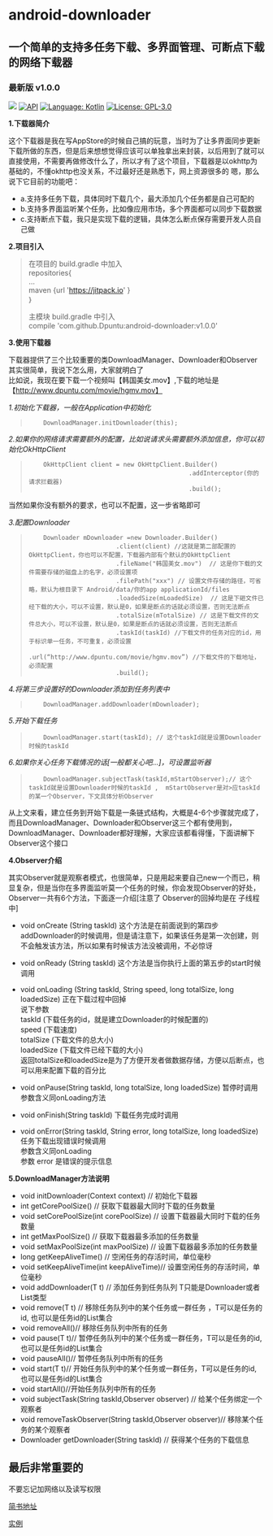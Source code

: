 # android-downloader
## **一个简单的支持多任务下载、多界面管理、可断点下载的网络下载器**
### 最新版 v1.0.0

[![](https://jitpack.io/v/Dpuntu/android-downloader.svg)](https://jitpack.io/#Dpuntu/android-downloader)
[![API](https://img.shields.io/badge/API-21%2B-brightgreen.svg?style=flat)](https://android-arsenal.com/api?level=21)
[![Language: Kotlin](https://img.shields.io/github/languages/top/Dpuntu/android-downloader.svg)](https://github.com/Dpuntu/android-downloader/search?l=java)
[![License: GPL-3.0](https://img.shields.io/badge/license-GPL--3.0-orange.svg)](https://www.gnu.org/licenses/gpl-3.0)


**1.下载器简介**

这个下载器是我在写AppStore的时候自己搞的玩意，当时为了让多界面同步更新下载所做的东西，但是后来想想觉得应该可以单独拿出来封装，以后用到了就可以直接使用，不需要再做修改什么了，所以才有了这个项目，下载器是以okhttp为基础的，不懂okhttp也没关系，不过最好还是熟悉下，网上资源很多的
嗯，那么说下它目前的功能吧：

* a.支持多任务下载，具体同时下载几个，最大添加几个任务都是自己可配的
* b.支持多界面监听某个任务，比如像应用市场，多个界面都可以同步下载数据
* c.支持断点下载，我只是实现下载的逻辑，具体怎么断点保存需要开发人员自己做

**2.项目引入**

> 在项目的 build.gradle 中加入</br>
>     repositories{</br>
>             ...</br>
>             maven {url 'https://jitpack.io' }</br>
>     ｝
> 
> 主模块 build.gradle 中引入</br>
>       compile 'com.github.Dpuntu:android-downloader:v1.0.0' 
      
**3.使用下载器**

下载器提供了三个比较重要的类DownloadManager、Downloader和Observer</br>
其实很简单，我说下怎么用，大家就明白了</br>
比如说，我现在要下载一个视频叫【韩国美女.mov】,下载的地址是【http://www.dpuntu.com/movie/hgmv.mov】

*1.初始化下载器，一般在Application中初始化*
>         DownloadManager.initDownloader(this);

*2.如果你的网络请求需要额外的配置，比如说请求头需要额外添加信息，你可以初始化OkHttpClient*
>         OkHttpClient client = new OkHttpClient.Builder()
>                                                 .addInterceptor(你的请求拦截器)
>                                                 .build();
当然如果你没有额外的要求，也可以不配置，这一步省略即可

*3.配置Downloader*
>         Downloader mDownloader =new Downloader.Builder()
>                             .client(client) //这就是第二部配置的OkHttpClient，你也可以不配置，下载器内部有个默认的OkHttpClient
>                             .fileName("韩国美女.mov")  // 这是你下载的文件需要存储的磁盘上的名字，必须设置项
>                             .filePath("xxx") // 设置文件存储的路径，可省略，默认为根目录下 Android/data/你的app applicationId/files
>                             .loadedSize(mLoadedSize)  // 这是下砸文件已经下载的大小，可以不设置，默认是0，如果是断点的话就必须设置，否则无法断点
>                             .totalSize(mTotalSize) // 这是下载文件的文件总大小，可以不设置，默认是0，如果是断点的话就必须设置，否则无法断点
>                             .taskId(taskId) //下载文件的任务对应的id，用于标识单一任务，不可重复，必须设置
>                             .url(“http://www.dpuntu.com/movie/hgmv.mov”) //下载文件的下载地址，必须配置
>                             .build();

*4.将第三步设置好的Downloader添加到任务列表中*
>         DownloadManager.addDownloader(mDownloader);

*5.开始下载任务*
>         DownloadManager.start(taskId); // 这个taskId就是设置Downloader时候的taskId

*6.如果你关心任务下载情况的话[一般都关心吧...]，可设置监听器*
>         DownloadManager.subjectTask(taskId,mStartObserver);// 这个taskId就是设置Downloader时候的taskId ,  mStartObserver是对>应taskId的某一个Observer，下文具体分析Observer

从上文来看，建立任务到开始下载是一条链式结构，大概是4-6个步骤就完成了，而且DownloadManager、Downloader和Observer这三个都有使用到，DownloadManager、Downloader都好理解，大家应该都看得懂，下面讲解下Observer这个接口

**4.Observer介绍**

其实Observer就是观察者模式，也很简单，只是用起来要自己new一个而已，稍显复杂，但是当你在多界面监听莫一个任务的时候，你会发现Observer的好处，Observer一共有6个方法，下面逐一介绍[注意了  Observer的回掉均是在 子线程 中] 

* void onCreate (String taskId)
这个方法是在前面说到的第四步addDownloader的时候调用，但是请注意下，如果该任务是第一次创建，则不会触发该方法，所以如果有时候该方法没被调用，不必惊讶

* void onReady (String taskId)
这个方法是当你执行上面的第五步的start时候调用

* void onLoading (String taskId, String speed, long totalSize, long loadedSize)
正在下载过程中回掉</br>
说下参数 </br>
        taskId (下载任务的id，就是建立Downloader的时候配置的)</br>
        speed (下载速度)</br>
        totalSize (下载文件的总大小)</br>
        loadedSize (下载文件已经下载的大小)</br>
    返回totalSize和loadedSize是为了方便开发者做数据存储，方便以后断点，也可以用来配置下载的百分比

* void onPause(String taskId,  long totalSize, long loadedSize)
暂停时调用</br>
        参数含义同onLoading方法

* void onFinish(String taskId)
下载任务完成时调用

* void onError(String taskId, String error, long totalSize,  long loadedSize)
任务下载出现错误时候调用</br>
        参数含义同onLoading</br>
        参数 error 是错误的提示信息

**5.DownloadManager方法说明**

* void initDownloader(Context context)  // 初始化下载器
* int getCorePoolSize()  // 获取下载器最大同时下载的任务数量
* void setCorePoolSize(int corePoolSize) // 设置下载器最大同时下载的任务数量
* int getMaxPoolSize()  // 获取下载器最多添加的任务数量
* void setMaxPoolSize(int maxPoolSize) // 设置下载器最多添加的任务数量
* long getKeepAliveTime() // 空闲任务的存活时间，单位毫秒
* void setKeepAliveTime(int keepAliveTime)// 设置空闲任务的存活时间，单位毫秒
* void addDownloader(T t) // 添加任务到任务队列 T只能是Downloader或者List<Downloader>类型
* void remove(T t) // 移除任务队列中的某个任务或一群任务 ，T可以是任务的id, 也可以是任务id的List集合
* void removeAll()// 移除任务队列中所有的任务
* void pause(T t)// 暂停任务队列中的某个任务或一群任务，T可以是任务的id, 也可以是任务id的List集合
* void pauseAll()// 暂停任务队列中所有的任务
* void start(T t)// 开始任务队列中的某个任务或一群任务，T可以是任务的id, 也可以是任务id的List集合
* void startAll()//开始任务队列中所有的任务
* void subjectTask(String taskId,Observer observer) // 给某个任务绑定一个观察者
* void removeTaskObserver(String taskId,Observer observer)// 移除某个任务的某个观察者
* Downloader getDownloader(String taskId) // 获得某个任务的下载信息
      
## 最后非常重要的
不要忘记加网络以及读写权限

[简书地址](http://www.jianshu.com/p/14a1949de195)

[实例](https://github.com/Dpuntu/DownloadExample)
